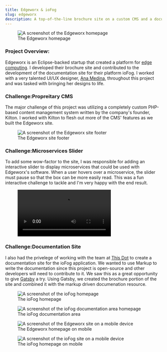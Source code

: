 ```yaml
---
title: Edgeworx & ioFog
slug: edgeworx
description: A top-of-the-line brochure site on a custom CMS and a documentation resource built on Gatsby.
---
```


<figure class="feature">
    <img src="/images/edgeworx-hp.png" title="The Edgeworx Homepage" alt="A screenshot of the Edgeworx homepage" />
    <figcaption>The Edgeworx homepage</figcaption>
</figure>

### Project Overview:

Edgeworx is an Eclipse-backed startup that created a platform for <a href="https://en.wikipedia.org/wiki/Edge_computing" target="_blank">edge computing</a>. I developed their brochure site and contributed to the development of the documentation site for their platform ioFog. I worked with a very talented UI/UX designer, <a href="https://www.anamedina.design" target="_blank">Ana Medina</a>, throughout this project and was tasked with bringing her designs to life. 

<h3><span>Challenge:</span>Propreitary CMS</h3>

The major challenge of this project was utilizing a completely custom PHP-based content management system written by the company's founder, Kilton. I worked with Kilton to flesh out more of the CMS' features as we built the Edgeworx site.

<figure class="screenshot feature">
    <img src="/images/ew-footer.png" title="A screenshot of the Edgeworx site footer" alt="A screenshot of the Edgeworx site footer" />
    <figcaption>The Edgeworx site footer</figcaption>
</figure>

<h3><span>Challenge:</span>Microservices Slider</h3>

To add some wow-factor to the site, I was responsible for adding an interactive slider to display microservices that could be used with Edgeworx's software. When a user hovers over a microservice, the slider must pause so that the box can be more easily read. This was a fun interactive challenge to tackle and I'm very happy with the end result.

<figure class="screenshot feature">
    <video src="/images/ew-microservices.mp4" title="A video of the Microservices Slider" alt="A video of the Microservices Slider" controls />
    <figcaption>Microservices slider in action</figcaption>
</figure>

<h3><span>Challenge:</span>Documentation Site</h3>

I also had the privelege of working with the team at <a href="https://www.thisdot.co/" target="_blank">This Dot</a> to create a documentation site for the ioFog application. We wanted to use Markup to write the documentation since this project is open-source and other developers will need to contribute to it. We saw this as a great opportunity to give <a href="https://www.gatsbyjs.org/" target="_blank">Gatsby</a> a try. Using Gatsby, we created the brochure portion of the site and combined it with the markup driven documenation resource. 

<figure class="screenshot feature">
    <img src="/images/iofog-hp.png" title="The ioFog Homepage" alt="A screenshot of the ioFog homepage" />
    <figcaption>The ioFog homepage</figcaption>
</figure>

<figure class="screenshot feature">
    <img src="/images/iofog-doc.png" title="The ioFog documentation area" alt="A screenshot of the ioFog documentation area homepage" />
    <figcaption>The ioFog documentation area</figcaption>
</figure>

<div class="screenshot-grid">
    <figure class="screenshot">
        <img src="/images/ew-mobile.png" title="A screenshot of the Edgeworx site on a mobile device" alt="A  screenshot of the Edgeworx site on a mobile device" />
        <figcaption>The Edgeworx homepage on mobile</figcaption>
    </figure>
    <figure class="screenshot">
        <img src="/images/iofog-mobile.png" title="A screenshot of the ioFog site on a mobile device" alt="A screenshot of the ioFog site on a mobile device" />
        <figcaption>The ioFog homepage on mobile</figcaption>
    </figure>
</div>